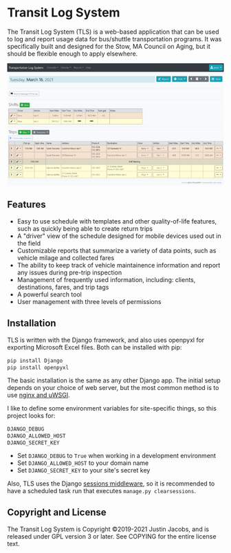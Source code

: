 # Transit Log System

The Transit Log System (TLS) is a web-based application that can be used to log and report usage data for bus/shuttle transportation programs. It was specifically built and designed for the Stow, MA Council on Aging, but it should be flexible enough to apply elsewhere.

![Schedule example](screenshot1.png)

## Features

- Easy to use schedule with templates and other quality-of-life features, such as quickly being able to create return trips
- A "driver" view of the schedule designed for mobile devices used out in the field
- Customizable reports that summarize a variety of data points, such as vehicle milage and collected fares
- The ability to keep track of vehicle maintainence information and report any issues during pre-trip inspection
- Management of frequently used information, including: clients, destinations, fares, and trip tags
- A powerful search tool
- User management with three levels of permissions

## Installation

TLS is written with the Django framework, and also uses openpyxl for exporting Microsoft Excel files. Both can be installed with pip:

    pip install Django
    pip install openpyxl

The basic installation is the same as any other Django app. The initial setup depends on your choice of web server, but the most common method is to use [nginx and uWSGI](https://uwsgi-docs.readthedocs.io/en/latest/tutorials/Django_and_nginx.html).

I like to define some environment variables for site-specific things, so this project looks for:

    DJANGO_DEBUG
    DJANGO_ALLOWED_HOST
    DJANGO_SECRET_KEY

- Set `DJANGO_DEBUG` to `True` when working in a development environment
- Set `DJANGO_ALLOWED_HOST` to your domain name
- Set `DJANGO_SECRET_KEY` to your site's secret key

Also, TLS uses the Django [sessions middleware](https://docs.djangoproject.com/en/3.1/topics/http/sessions/), so it is recommended to have a scheduled task run that executes `manage.py clearsessions`.

## Copyright and License

The Transit Log System is Copyright ©2019-2021 Justin Jacobs, and is released under GPL version 3 or later. See COPYING for the entire license text.

